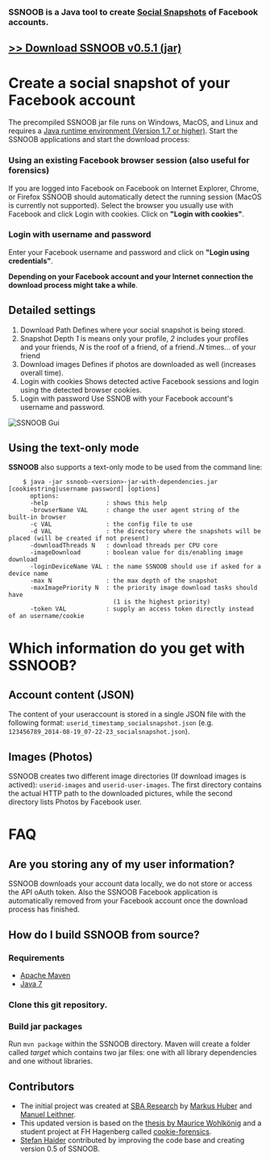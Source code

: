 ### **SSNOOB** is a Java tool to create **[Social Snapshots](http://socialsnapshots.nysos.net/)** of Facebook accounts.

## **[>> Download SSNOOB v0.5.1 (jar)](https://dl.dropboxusercontent.com/u/571550/ssnoob/ssnoob-0.5.1.jar)**

# Create a social snapshot of your Facebook account

The precompiled SSNOOB jar file runs on Windows, MacOS, and Linux and requires a [Java runtime environment (Version 1.7 or higher)](http://www.oracle.com/technetwork/java/javase/downloads/index.html).
Start the SSNOOB applications and start the download process:
### Using an existing Facebook browser session (also useful for forensics)
If you are logged into Facebook on Facebook on Internet Explorer, Chrome, or Firefox SSNOOB should automatically detect the running session (MacOS is currently not supported). Select the browser you usually use with Facebook and click Login with cookies.
Click on **"Login with cookies"**.
### Login with username and password
Enter your Facebook username and password and click on **"Login using credentials"**.

**Depending on your Facebook account and your Internet connection the download process might take a while**.

## Detailed settings

1. Download Path
Defines where your social snapshot is being stored.
2. Snapshot Depth
*1* is means only your profile, *2* includes your profiles and your friends, *N* is the roof of a friend, of a friend..*N* times... of your friend
3. Download images
Defines if photos are downloaded as well (increases overall time).
4. Login with cookies
Shows detected active Facebook sessions and login using the detected browser cookies.
5. Login with password
Use SSNOB with your Facebook account's username and password.


![SSNOOB Gui](https://s3-eu-west-1.amazonaws.com/socialsnapshots/ssnoob_gui.jpg)


## Using the text-only mode
**SSNOOB** also supports a text-only mode to be used from the command line:

```none
    $ java -jar ssnoob-<version>-jar-with-dependencies.jar [cookiestring|username password] [options]
      options:
      -help                : shows this help
      -browserName VAL     : change the user agent string of the built-in browser
      -c VAL               : the config file to use
      -d VAL               : the directory where the snapshots will be placed (will be created if not present)
      -downloadThreads N   : download threads per CPU core
      -imageDownload       : boolean value for dis/enabling image download
      -loginDeviceName VAL : the name SSNOOB should use if asked for a device name
      -max N               : the max depth of the snapshot
      -maxImagePriority N  : the priority image download tasks should have
                             (1 is the highest priority)
      -token VAL           : supply an access token directly instead of an username/cookie
```

# Which information do you get with SSNOOB?

## Account content (JSON)
The content of your useraccount is stored in a single JSON file with the following format: `userid_timestamp_socialsnapshot.json` (e.g. `123456789_2014-08-19_07-22-23_socialsnapshot.json`).

## Images (Photos)
SSNOOB creates two different image directories (If download images is actived): `userid-images` and `userid-user-images`. The first directory contains the actual HTTP path to the downloaded pictures, while the second directory lists Photos by Facebook user.

# FAQ

## Are you storing any of my user information?
SSNOOB downloads your account data locally, we do not store or access the API oAuth token. Also the SSNOOB Facebook application is automatically removed from your Facebook account once the download process has finished.

## How do I build SSNOOB from source?

### Requirements
* [Apache Maven](http://maven.apache.org/)
* [Java 7](http://www.oracle.com/technetwork/java/javase/downloads/jdk7-downloads-1880260.html)

### Clone this git repository.

### Build jar packages
Run `mvn package` within the SSNOOB directory. Maven will create a folder called *target* which contains two jar files: one with all library dependencies and one without libraries.


## Contributors
* The initial project was created at [SBA Research](http://www.sba-research.org) by [Markus Huber](http://www.sba-research.org/team/senior-researcher/markus-huber/) and [Manuel Leithner](http://www.sba-research.org/team/researchers/manuel-leithner/).
* This updated version is based on the [thesis by Maurice Wohlkönig](http://www.mannaz.at/) and a student project at FH Hagenberg called [cookie-forensics](https://code.google.com/p/cookie-forensics/).
* [Stefan Haider](https://github.com/haidelber) contributed by improving the code base and creating version 0.5 of SSNOOB.
